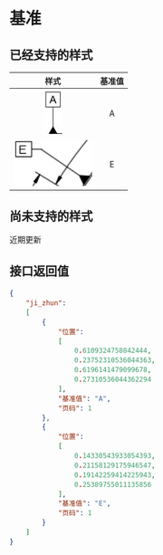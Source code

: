# 基准

## 已经支持的样式

<table data-view="cards" data-full-width="false"><thead><tr><th align="center">样式</th><th align="center">基准值</th></tr></thead><tbody><tr><td align="center"><img src="../.gitbook/assets/datum-1.png" alt="" data-size="original"></td><td align="center">A</td></tr><tr><td align="center"><img src="../.gitbook/assets/datum-2.png" alt=""></td><td align="center">E</td></tr></tbody></table>



## 尚未支持的样式

近期更新



## 接口返回值

```json
{
    "ji_zhun":
    [
        {
            "位置":
            [
                0.6109324758842444,
                0.23752310536044363,
                0.6196141479099678,
                0.27310536044362294
            ],
            "基准值": "A",
            "页码": 1
        },
        {
            "位置":
            [
                0.14330543933054393,
                0.21158129175946547,
                0.19142259414225943,
                0.25389755011135856
            ],
            "基准值": "E",
            "页码": 1
        }
    ]
}
```





